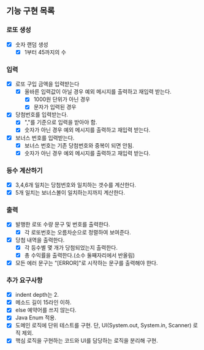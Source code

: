 ## 기능 구현 목록

### 로또 생성
- [X] 숫자 랜덤 생성
  - [X] 1부터 45까지의 수
  
### 입력
- [X] 로또 구입 금액을 입력받는다
  - [X] 올바른 입력값이 아닐 경우 예외 메시지를 출력하고 재입력 받는다.
    - [X] 1000원 단위가 아닌 경우  
    - [X] 문자가 입력된 경우
- [X] 당첨번호를 입력받는다.
  - [X] ","를 기준으로 입력을 받아야 함.
  - [X] 숫자가 아닌 경우 예외 메시지를 출력하고 재입력 받는다.
- [X] 보너스 번호를 입력받는다.
  - [X] 보너스 번호는 기존 당첨번호와 중복이 되면 안됨.
  - [X] 숫자가 아닌 경우 예외 메시지를 출력하고 재입력 받는다.

### 등수 계산하기
- [X] 3,4,6개 일치는 당첨번호와 일치하는 갯수를 계산한다.
- [X] 5개 일치는 보너스볼이 일치하는지까지 계산한다.

### 출력
- [X] 발행한 로또 수량 문구 및 번호를 출력한다.
  - [X] 각 로또번호는 오름차순으로 정렬하여 보여준다.
- [X] 당첨 내역을 출력한다.
  - [X] 각 등수별 몇 개가 당첨되었는지 출력한다.
  - [X] 총 수익률을 출력한다.(소수 둘째자리에서 반올림)
- [X] 모든 에러 문구는 "[ERROR]"로 시작하는 문구를 출력해야 한다. 

### 추가 요구사항
- [X] indent depth는 2.
- [X] 메소드 길이 15라인 이하.
- [X] else 예약어를 쓰지 않는다.
- [X] Java Enum 적용.
- [X] 도메인 로직에 단위 테스트를 구현. 단, UI(System.out, System.in, Scanner) 로직 제외.
- [X] 핵심 로직을 구현하는 코드와 UI를 담당하는 로직을 분리해 구현.
